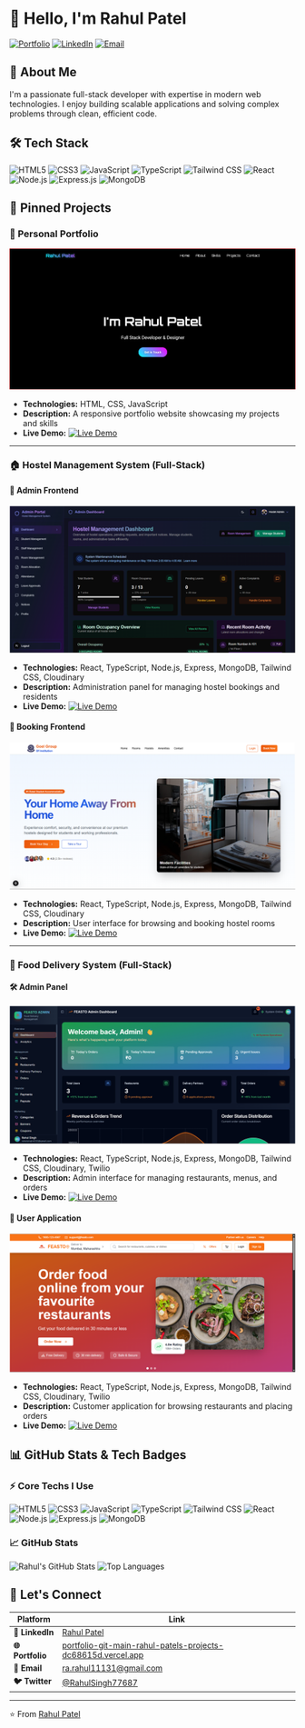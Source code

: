 # 👋 Hello, I'm Rahul Patel

[![Portfolio](https://img.shields.io/badge/Portfolio-Visit%20My%20Portfolio-blue?style=for-the-badge&logo=google-chrome)](https://portfolio-git-main-rahul-patels-projects-dc68615d.vercel.app/)
[![LinkedIn](https://img.shields.io/badge/LinkedIn-Connect%20with%20me-blue?style=for-the-badge&logo=linkedin)](https://www.linkedin.com/in/rahul-patel231/)
[![Email](https://img.shields.io/badge/Email-Contact%20Me-red?style=for-the-badge&logo=gmail)](mailto:ra.rahul11131@gmail.com)

## 🚀 About Me

I'm a passionate full-stack developer with expertise in modern web technologies. I enjoy building scalable applications and solving complex problems through clean, efficient code.

## 🛠️ Tech Stack

![HTML5](https://img.shields.io/badge/HTML5-E34F26?style=for-the-flat&logo=html5&logoColor=white)
![CSS3](https://img.shields.io/badge/CSS3-1572B6?style=for-the-flat&logo=css3&logoColor=white)
![JavaScript](https://img.shields.io/badge/JavaScript-F7DF1E?style=for-the-flat&logo=javascript&logoColor=black)
![TypeScript](https://img.shields.io/badge/TypeScript-007ACC?style=for-the-flat&logo=typescript&logoColor=white)
![Tailwind CSS](https://img.shields.io/badge/Tailwind%20CSS-38B2AC?style=for-the-flat&logo=tailwind-css&logoColor=white)
![React](https://img.shields.io/badge/React-20232A?style=for-the-flat&logo=react&logoColor=61DAFB)
![Node.js](https://img.shields.io/badge/Node.js-339933?style=for-the-flat&logo=nodedotjs&logoColor=white)
![Express.js](https://img.shields.io/badge/Express.js-000000?style=for-the-flat&logo=express&logoColor=white)
![MongoDB](https://img.shields.io/badge/MongoDB-47A248?style=for-the-flat&logo=mongodb&logoColor=white)

## 📌 Pinned Projects

### 🎨 Personal Portfolio
![Portfolio Preview](https://github.com/rahulpatel51/rahulpatel51/blob/main/Page1.png)
- **Technologies:** HTML, CSS, JavaScript
- **Description:** A responsive portfolio website showcasing my projects and skills
- **Live Demo:** [![Live Demo](https://img.shields.io/badge/Live_Demo-Portfolio-10B981?style=for-the-badge&logo=vercel)](https://your-portfolio-link.com)

---

### 🏠 Hostel Management System (Full-Stack)

#### 🔧 Admin Frontend
![Hostel Admin Preview](https://github.com/rahulpatel51/rahulpatel51/blob/main/Hostel%20Admin.png)
- **Technologies:** React, TypeScript, Node.js, Express, MongoDB, Tailwind CSS, Cloudinary
- **Description:** Administration panel for managing hostel bookings and residents
- **Live Demo:**
                 [![Live Demo](https://img.shields.io/badge/Live_Demo-Admin_Panel-0EA5E9?style=for-the-badge&logo=vercel)](https://hostel-admin-frontend.vercel.app/)

#### 📖 Booking Frontend
![Hostel Booking Preview](https://github.com/rahulpatel51/rahulpatel51/blob/main/Hostel%20Booking.png)
- **Technologies:** React, TypeScript, Node.js, Express, MongoDB, Tailwind CSS, Cloudinary
- **Description:** User interface for browsing and booking hostel rooms
- **Live Demo:** [![Live Demo](https://img.shields.io/badge/Live_Demo-Booking_Portal-10B981?style=for-the-badge&logo=vercel)](https://hostel-booking-frontend-phi.vercel.app/)

---

### 🍕 Food Delivery System (Full-Stack)

#### 🛠️ Admin Panel
![Food Delivery Admin Preview](https://github.com/rahulpatel51/rahulpatel51/blob/main/Food%20Delivery%20Admin.png)
- **Technologies:** React, TypeScript, Node.js, Express, MongoDB, Tailwind CSS, Cloudinary, Twilio
- **Description:** Admin interface for managing restaurants, menus, and orders
- **Live Demo:** [![Live Demo](https://img.shields.io/badge/Live_Demo-Admin_Panel-0EA5E9?style=for-the-badge&logo=vercel)](https://food-delivery-admin-steel.vercel.app/auth/login)

#### 👥 User Application
![Food Delivery User Preview](https://github.com/rahulpatel51/rahulpatel51/blob/main/Food%20Delivery%20User.png)
- **Technologies:** React, TypeScript, Node.js, Express, MongoDB, Tailwind CSS, Cloudinary, Twilio
- **Description:** Customer application for browsing restaurants and placing orders
- **Live Demo:** [![Live Demo](https://img.shields.io/badge/Live_Demo-User_App-10B981?style=for-the-badge&logo=vercel)](https://food-delivery-user-gold.vercel.app/)


## 📊 GitHub Stats & Tech Badges

### ⚡ Core Techs I Use
![HTML5](https://img.shields.io/badge/HTML5-E34F26?style=for-the-flat&logo=html5&logoColor=white)
![CSS3](https://img.shields.io/badge/CSS3-1572B6?style=for-the-flat&logo=css3&logoColor=white)
![JavaScript](https://img.shields.io/badge/JavaScript-F7DF1E?style=for-the-flat&logo=javascript&logoColor=black)
![TypeScript](https://img.shields.io/badge/TypeScript-007ACC?style=for-the-flat&logo=typescript&logoColor=white)
![Tailwind CSS](https://img.shields.io/badge/Tailwind%20CSS-38B2AC?style=for-the-flat&logo=tailwind-css&logoColor=white)
![React](https://img.shields.io/badge/React-20232A?style=for-the-flat&logo=react&logoColor=61DAFB)
![Node.js](https://img.shields.io/badge/Node.js-339933?style=for-the-flat&logo=nodedotjs&logoColor=white)
![Express.js](https://img.shields.io/badge/Express.js-000000?style=for-the-flat&logo=express&logoColor=white)
![MongoDB](https://img.shields.io/badge/MongoDB-47A248?style=for-the-flat&logo=mongodb&logoColor=white)

### 📈 GitHub Stats
![Rahul's GitHub Stats](https://github-readme-stats.vercel.app/api?username=rahulpatel51&show_icons=true&theme=radical&hide=prs&count_private=true)
![Top Languages](https://github-readme-stats.vercel.app/api/top-langs/?username=rahulpatel51&layout=compact&theme=radical)

## 🤝 Let's Connect

| Platform | Link |
|----------|------|
| **💼 LinkedIn** | [Rahul Patel](https://www.linkedin.com/in/rahul-patel231/) |
| **🌐 Portfolio** | [portfolio-git-main-rahul-patels-projects-dc68615d.vercel.app](https://portfolio-git-main-rahul-patels-projects-dc68615d.vercel.app/) |
| **📧 Email** | [ra.rahul11131@gmail.com](mailto:ra.rahul11131@gmail.com) |
| **🐦 Twitter** | [@RahulSingh77687](https://x.com/RahulSingh77687) |

---

⭐️ From [Rahul Patel](https://github.com/rahulpatel51)
